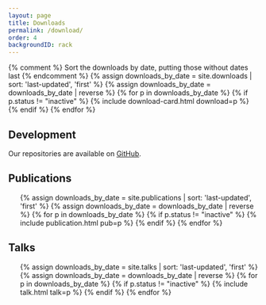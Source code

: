 ```yaml
---
layout: page
title: Downloads
permalink: /download/
order: 4
backgroundID: rack
---
```



<div class="card-columns">
    {% comment %}
    Sort the downloads by date, putting those without dates last
    {% endcomment %}
    {% assign downloads_by_date = site.downloads | sort: 'last-updated', 'first' %}
    {% assign downloads_by_date = downloads_by_date | reverse %}
    {% for p in downloads_by_date %}
        {% if p.status != "inactive" %}
            {% include download-card.html download=p %}
        {% endif %}
    {% endfor %}
</div>

## Development

Our repositories are available on [GitHub](https://github.com/HPC-certification-forum).

## Publications

<ul class="list-group">
    {% assign downloads_by_date = site.publications | sort: 'last-updated', 'first' %}
    {% assign downloads_by_date = downloads_by_date | reverse %}
    {% for p in downloads_by_date %}
        {% if p.status != "inactive" %}
            {% include publication.html pub=p %}
        {% endif %}
    {% endfor %}
</ul>

## Talks

<ul class="list-group">
    {% assign downloads_by_date = site.talks | sort: 'last-updated', 'first' %}
    {% assign downloads_by_date = downloads_by_date | reverse %}
    {% for p in downloads_by_date %}
        {% if p.status != "inactive" %}
            {% include talk.html talk=p %}
        {% endif %}
    {% endfor %}
</ul>
